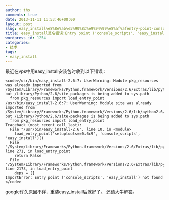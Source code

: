 ```yaml
---
author: ths
comments: true
date: 2013-11-11 11:53:46+00:00
layout: post
slug: easy_install%e8%8e%ab%e5%90%8d%e9%94%99%e8%af%afentry-point-console_scripts-easy_install-not-found
title: easy_install莫名错误:Entry point ('console_scripts', 'easy_install') not found`
wordpress_id: 1254
categories:
- 技术
tags:
- easy_install
---
```


最近在vps中用easy_install安装包时收到以下错误：




    
    <code>/usr/bin/easy_install-2.6:7: UserWarning: Module pkg_resources was already imported from /System/Library/Frameworks/Python.framework/Versions/2.6/Extras/lib/python/pkg_resources.pyc, but /Library/Python/2.6/site-packages is being added to sys.path
      from pkg_resources import load_entry_point
    /usr/bin/easy_install-2.6:7: UserWarning: Module site was already imported from /System/Library/Frameworks/Python.framework/Versions/2.6/lib/python2.6/site.pyc, but /Library/Python/2.6/site-packages is being added to sys.path
      from pkg_resources import load_entry_point
    Traceback (most recent call last):
      File "/usr/bin/easy_install-2.6", line 10, in <module>
        load_entry_point('setuptools==0.6c9', 'console_scripts', 'easy_install')()
      File "/System/Library/Frameworks/Python.framework/Versions/2.6/Extras/lib/python/pkg_resources.py", line 271, in load_entry_point
        return False
      File "/System/Library/Frameworks/Python.framework/Versions/2.6/Extras/lib/python/pkg_resources.py", line 2173, in load_entry_point
        deps = []
    ImportError: Entry point ('console_scripts', 'easy_install') not found
    </code>





google许久原因不详，重装easy_install后就好了。
还请大牛解答。



